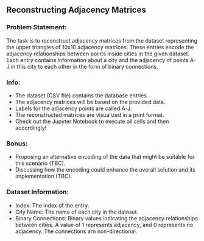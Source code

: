 ## Reconstructing Adjacency Matrices 



### Problem Statement:

The task is to reconstruct adjacency matrices from the dataset representing the upper triangles of 10x10 adjacency matrices.
These entries encode the adjacency relationships between points inside cities in the given dataset.
Each entry contains information about a city and the adjacency of points A-J in this city to each other in the form of binary connections.



### Info:

- The dataset (CSV file) contains the database entries.
- The adjacency matrices will be based on the provided data.
- Labels for the adjacency points are called A-J.
- The reconstructed matrices are visualized in a print format.
- Check out the Jupyter Notebook to execute all cells and then accordingly!



### Bonus:

- Proposing an alternative encoding of the data that might be suitable for this scenario (TBC).
- Discussing how the encoding could enhance the overall solution and its implementation (TBC).



### Dataset Information:

- Index: The index of the entry.
- City Name: The name of each city in the dataset.
- Binary Connections: Binary values indicating the adjacency relationships between cities. A value of 1 represents adjacency, and 0 represents no adjacency. The connections arn non-directional.

